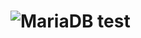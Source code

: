 
# ![MariaDB](https://img.shields.io/badge/MariaDB-003545?style=for-the-badge&logo=mariadb&logoColor=white) test 
